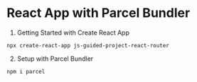 #  React App with Parcel Bundler

1. Getting Started with Create React App

```
npx create-react-app js-guided-project-react-router
```

2. Setup with Parcel Bundler

```
npm i parcel
```